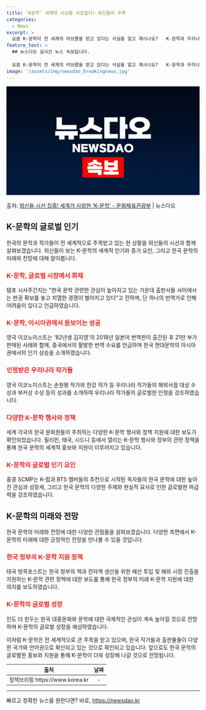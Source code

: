 ```yaml
---
title: ‘K문학’ 세계의 시선을 사로잡다! 외신들이 주목
categories:
  - News
excerpt: >
  요즘 K-문학이 전 세계의 러브콜을 받고 있다는 사실을 알고 계시나요?   K-문학과 우리나라 작가들이 세계…
feature_text: >
  ## 뉴스다오 실시간 뉴스 속보입니다.

  요즘 K-문학이 전 세계의 러브콜을 받고 있다는 사실을 알고 계시나요?   K-문학과 우리나라 작가들이 세계…
image: '/assets/img/newsdao_breakingnews.jpg'
---
```


![뉴스다오 속보](/assets/img/newsdao_breakingnews.jpg)

<p>출처: <a href="https://newsdao.kr/3017" rel="dofollow">외신들 시선 집중! 세계가 사랑한 ‘K-문학’ - 문화체육관광부</a> | 뉴스다오</p>

<h2 data-ke-size="size26">K-문학의 글로벌 인기</h2>
<p data-ke-size="size16">한국의 문학과 작가들이 전 세계적으로 주목받고 있는 현 상황을 외신들의 시선과 함께 살펴보겠습니다. 외신들이 보는 K-문학의 세계적 인기와 증가 요인, 그리고 한국 문학의 미래와 전망에 대해 알아봅니다.</p>

<h3><b><span style="color: #ee2323;">K-문학, 글로벌 시장에서 화제</span></b></h3>
<p data-ke-size="size16">템포 시사주간지는 "한국 문학 관련한 관심이 높아지고 있는 가운데 출판사들 사이에서는 판권 확보를 놓고 치열한 경쟁이 벌어지고 있다"고 전하며, 단 하나의 번역가로 인해 어려움이 있다고 언급하였습니다.</p>

<h3><b><span style="color: #ee2323;">K-문학, 아시아권에서 돋보이는 성공</span></b></h3>
<p data-ke-size="size16">영국 이코노미스트는 '82년생 김지영'의 2018년 일본어 번역판이 출간된 후 21만 부가 판매된 사례와 함께, 중국에서의 활발한 번역 수요를 언급하며 한국 현대문학의 아시아권에서의 인기 상승을 소개하였습니다.</p>

<h3><b><span style="color: #ee2323;">인정받은 우리나라 작가들</span></b></h3>
<p data-ke-size="size16">영국 이코노미스트는 손원평 작가와 한강 작가 등 우리나라 작가들의 해외서점 대상 수상과 부커상 수상 등의 성과를 소개하여 우리나라 작가들의 글로벌한 인정을 강조하였습니다.</p>

<h3><b><span style="color: #ee2323;">다양한 K-문학 행사와 정책</span></b></h3>
<p data-ke-size="size16">세계 각국의 한국 문화원들이 주최하는 다양한 K-문학 행사와 정책 지원에 대한 보도가 확인되었습니다. 필리핀, 태국, 시드니 등에서 열리는 K-문학 행사와 정부의 관련 정책을 통해 한국 문학의 세계적 홍보와 지원이 이루어지고 있습니다.</p>

<h3><b><span style="color: #ee2323;">K-문학의 글로벌 인기 요인</span></b></h3>
<p data-ke-size="size16">홍콩 SCMP는 K-팝과 BTS 멤버들의 추천으로 시작된 독자들의 한국 문학에 대한 높아진 관심과 성장세, 그리고 한국 문학의 다양한 주제와 현실적 묘사로 인한 글로벌한 파급력을 강조하였습니다.</p>

<h2 data-ke-size="size26">K-문학의 미래와 전망</h2>
<p data-ke-size="size16">한국 문학의 미래와 전망에 대한 다양한 관점들을 살펴보겠습니다. 다양한 측면에서 K-문학의 미래에 대한 긍정적인 전망을 만나볼 수 있을 것입니다.</p>

<h3><b><span style="color: #ee2323;">한국 정부의 K-문학 지원 정책</span></b></h3>
<p data-ke-size="size16">태국 방콕포스트는 한국 정부의 책과 전자책 생산을 위한 예산 투입 및 해외 시장 진출을 지원하는 K-문학 관련 정책에 대한 보도를 통해 한국 정부의 미래 K-문학 지원에 대한 의지를 보도하였습니다.</p>

<h3><b><span style="color: #ee2323;">K-문학의 글로벌 성장</span></b></h3>
<p data-ke-size="size16">인도 더 힌두는 한국 대중문화와 문학에 대한 국제적인 관심이 계속 높아질 것으로 전망하며 K-문학의 글로벌 성장을 예상하였습니다.</p>

<p data-ke-size="size16">이처럼 K-문학은 전 세계적으로 큰 주목을 받고 있으며, 한국 작가들과 출판물들이 다양한 국가와 언어권으로 확산되고 있는 것으로 확인되고 있습니다. 앞으로도 한국 문학의 글로벌한 홍보와 지원을 통해 K-문학이 더욱 성장해 나갈 것으로 전망됩니다.</p>

<table>
	<thead>
		<tr>
			<th style="text-align: center;">출처</th>
			<th style="text-align: center;">날짜</th>
		</tr>
	</thead>
	<tbody>
		<tr>
			<td style="text-align: center;">정책브리핑 https://www.korea.kr</td>
			<td style="text-align: center;">-</td>
		</tr>
	</tbody>
</table>
<hr>
<p data-ke-size="size16"></p> 

빠르고 정확한 뉴스를 원한다면? 바로, <a href="https://newsdao.kr" rel="dofollow">https://newsdao.kr</a>


    
